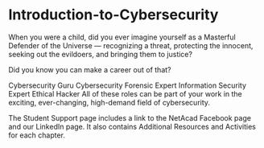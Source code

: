 # Introduction-to-Cybersecurity
When you were a child, did you ever imagine yourself as a Masterful Defender of the Universe — recognizing a threat, protecting the innocent, seeking out the evildoers, and bringing them to justice?

Did you know you can make a career out of that?

Cybersecurity Guru
Cybersecurity Forensic Expert
Information Security Expert
Ethical Hacker
All of these roles can be part of your work in the exciting, ever-changing, high-demand field of cybersecurity.

The Student Support page includes a link to the NetAcad Facebook page and our LinkedIn page. It also contains Additional Resources and Activities for each chapter.
